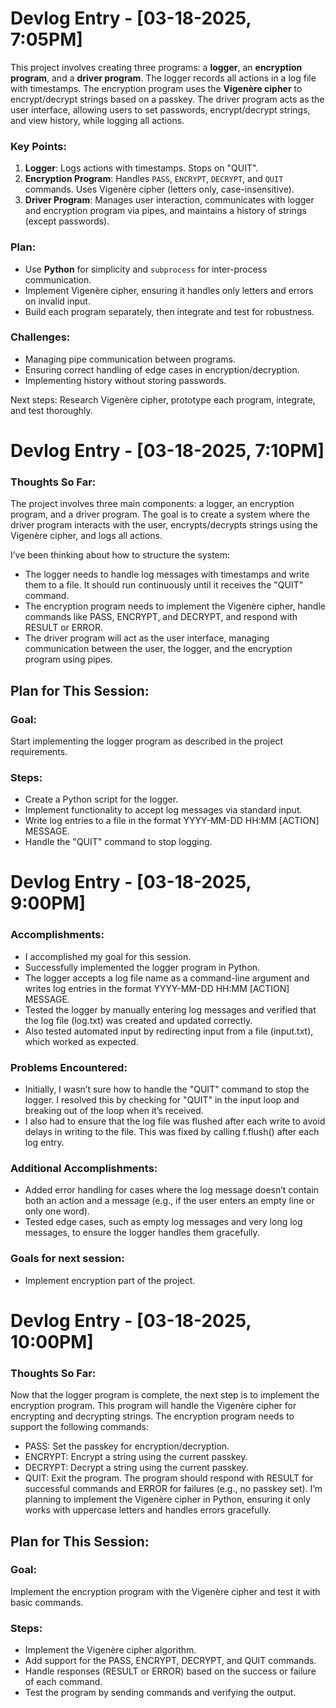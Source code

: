 # Devlog Entry - [03-18-2025, 7:05PM] 
This project involves creating three programs: a **logger**, an **encryption program**, and a **driver program**. The logger records all actions in a log file with timestamps. The encryption program uses the **Vigenère cipher** to encrypt/decrypt strings based on a passkey. The driver program acts as the user interface, allowing users to set passwords, encrypt/decrypt strings, and view history, while logging all actions.

### Key Points:
1. **Logger**: Logs actions with timestamps. Stops on "QUIT".
2. **Encryption Program**: Handles `PASS`, `ENCRYPT`, `DECRYPT`, and `QUIT` commands. Uses Vigenère cipher (letters only, case-insensitive).
3. **Driver Program**: Manages user interaction, communicates with logger and encryption program via pipes, and maintains a history of strings (except passwords).

### Plan:
- Use **Python** for simplicity and `subprocess` for inter-process communication.
- Implement Vigenère cipher, ensuring it handles only letters and errors on invalid input.
- Build each program separately, then integrate and test for robustness.

### Challenges:
- Managing pipe communication between programs.
- Ensuring correct handling of edge cases in encryption/decryption.
- Implementing history without storing passwords.

Next steps: Research Vigenère cipher, prototype each program, integrate, and test thoroughly.

# Devlog Entry - [03-18-2025, 7:10PM] 
### **Thoughts So Far:** 
The project involves three main components: a logger, an encryption program, and a driver program. The goal is to create a system where the driver program interacts with the user, encrypts/decrypts strings using the Vigenère cipher, and logs all actions.

I’ve been thinking about how to structure the system:
- The logger needs to handle log messages with timestamps and write them to a file. It should run continuously until it receives the "QUIT" command.
- The encryption program needs to implement the Vigenère cipher, handle commands like PASS, ENCRYPT, and DECRYPT, and respond with RESULT or ERROR.
- The driver program will act as the user interface, managing communication between the user, the logger, and the encryption program using pipes.

## **Plan for This Session:**

### **Goal:** 
Start implementing the logger program as described in the project requirements.

### **Steps:**
- Create a Python script for the logger.
- Implement functionality to accept log messages via standard input.
- Write log entries to a file in the format YYYY-MM-DD HH:MM [ACTION] MESSAGE.
- Handle the "QUIT" command to stop logging.

# Devlog Entry - [03-18-2025, 9:00PM] 
### **Accomplishments:** 
- I accomplished my goal for this session.
- Successfully implemented the logger program in Python.
- The logger accepts a log file name as a command-line argument and writes log entries in the format YYYY-MM-DD HH:MM [ACTION] MESSAGE.
- Tested the logger by manually entering log messages and verified that the log file (log.txt) was created and updated correctly.
- Also tested automated input by redirecting input from a file (input.txt), which worked as expected.

### **Problems Encountered:** 
- Initially, I wasn’t sure how to handle the "QUIT" command to stop the logger. I resolved this by checking for "QUIT" in the input loop and breaking out of the loop when it’s received.
- I also had to ensure that the log file was flushed after each write to avoid delays in writing to the file. This was fixed by calling f.flush() after each log entry.

### **Additional Accomplishments:**
- Added error handling for cases where the log message doesn’t contain both an action and a message (e.g., if the user enters an empty line or only one word).
- Tested edge cases, such as empty log messages and very long log messages, to ensure the logger handles them gracefully.

### **Goals for next session:**
- Implement encryption part of the project. 

# Devlog Entry - [03-18-2025, 10:00PM] 
### **Thoughts So Far:** 
Now that the logger program is complete, the next step is to implement the encryption program. This program will handle the Vigenère cipher for encrypting and decrypting strings.
The encryption program needs to support the following commands:
- PASS: Set the passkey for encryption/decryption.
- ENCRYPT: Encrypt a string using the current passkey.
- DECRYPT: Decrypt a string using the current passkey.
- QUIT: Exit the program.
The program should respond with RESULT for successful commands and ERROR for failures (e.g., no passkey set).
I’m planning to implement the Vigenère cipher in Python, ensuring it only works with uppercase letters and handles errors gracefully.

## **Plan for This Session:**

### **Goal:** 
Implement the encryption program with the Vigenère cipher and test it with basic commands.

### **Steps:**
- Implement the Vigenère cipher algorithm.
- Add support for the PASS, ENCRYPT, DECRYPT, and QUIT commands.
- Handle responses (RESULT or ERROR) based on the success or failure of each command.
- Test the program by sending commands and verifying the output.
